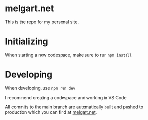 # melgart.net

This is the repo for my personal site. 

# Initializing

When starting a new codespace, make sure to run `npm install`

# Developing

When developing, use `npm run dev`

I recommend creating a codespace and working in VS Code. 

All commits to the main branch are automatically built and pushed to production which you can find at [melgart.net](https://melgart.net).
